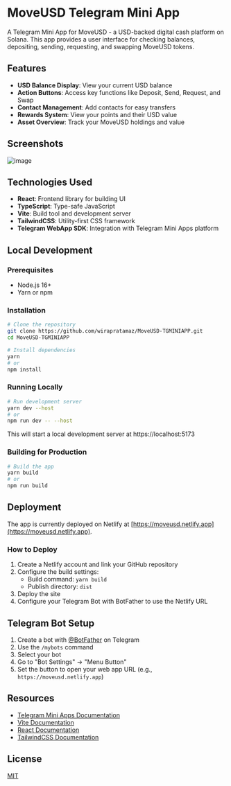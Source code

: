 # MoveUSD Telegram Mini App

A Telegram Mini App for MoveUSD - a USD-backed digital cash platform on Solana. This app provides a user interface for checking balances, depositing, sending, requesting, and swapping MoveUSD tokens.

## Features

- **USD Balance Display**: View your current USD balance
- **Action Buttons**: Access key functions like Deposit, Send, Request, and Swap
- **Contact Management**: Add contacts for easy transfers
- **Rewards System**: View your points and their USD value
- **Asset Overview**: Track your MoveUSD holdings and value

## Screenshots

![image](https://github.com/user-attachments/assets/0da8fdad-ef81-4407-829b-af18920c9867)

## Technologies Used

- **React**: Frontend library for building UI
- **TypeScript**: Type-safe JavaScript
- **Vite**: Build tool and development server
- **TailwindCSS**: Utility-first CSS framework
- **Telegram WebApp SDK**: Integration with Telegram Mini Apps platform

## Local Development

### Prerequisites

- Node.js 16+
- Yarn or npm

### Installation

```bash
# Clone the repository
git clone https://github.com/wirapratamaz/MoveUSD-TGMINIAPP.git
cd MoveUSD-TGMINIAPP

# Install dependencies
yarn
# or
npm install
```

### Running Locally

```bash
# Run development server
yarn dev --host
# or
npm run dev -- --host
```

This will start a local development server at https://localhost:5173

### Building for Production

```bash
# Build the app
yarn build
# or
npm run build
```

## Deployment

The app is currently deployed on Netlify at [https://moveusd.netlify.app](https://moveusd.netlify.app).

### How to Deploy

1. Create a Netlify account and link your GitHub repository
2. Configure the build settings:
   - Build command: `yarn build`
   - Publish directory: `dist`
3. Deploy the site
4. Configure your Telegram Bot with BotFather to use the Netlify URL

## Telegram Bot Setup

1. Create a bot with [@BotFather](https://t.me/BotFather) on Telegram
2. Use the `/mybots` command
3. Select your bot
4. Go to "Bot Settings" → "Menu Button"
5. Set the button to open your web app URL (e.g., `https://moveusd.netlify.app`)

## Resources

- [Telegram Mini Apps Documentation](https://docs.ton.org/develop/dapps/twa)
- [Vite Documentation](https://vitejs.dev/)
- [React Documentation](https://reactjs.org/)
- [TailwindCSS Documentation](https://tailwindcss.com/docs)

## License

[MIT](LICENSE)
